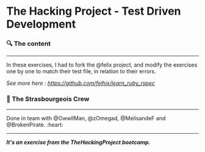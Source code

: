 # The Hacking Project - Test Driven Development


### :mag: The content
<hr>
In these exercises, I had to fork the @felix project, and modify the exercises one by one to match their test file, in relation to their errors.

*See more here : https://github.com/felhix/learn_ruby_rspec*


### :european_post_office: The Strasbourgeois Crew
<hr>
Done in team with @OwwllMan, @zOmegad, @MelisandeF and @BrokenPirate. :heart:

<hr>

***It's an exercise from the TheHackingProject bootcamp.***
